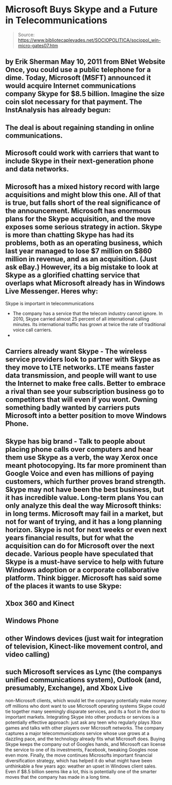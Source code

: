 # Microsoft Buys Skype and a Future in Telecommunications

> Source: https://www.bibliotecapleyades.net/SOCIOPOLITICA/sociopol_win-micro-gates07.htm

by Erik Sherman
May 10, 2011
from
BNet
Website
Once, you could use a public telephone for a dime.
Today, Microsoft (MSFT) announced it would
acquire Internet communications company Skype
for $8.5 billion. Imagine the size coin slot necessary for that payment.
The InstAnalysis has already begun:
-
The deal is about regaining standing in
online communications.
-
Microsoft could work with carriers that want to
include Skype in their next-generation phone and data networks.
-
Microsoft
has a mixed history record with large acquisitions and might blow this one.
All of that is true, but falls short of the real significance of the
announcement.
Microsoft has enormous plans for the Skype
acquisition, and the move exposes some serious strategy in action.
Skype is more than
chatting
Skype has had its problems, both as an operating business, which last year
managed to lose $7 million on $860 million in revenue, and as an
acquisition. (Just ask eBay.)
However, its a big mistake to look at Skype as
a glorified chatting service that overlaps what Microsoft already has in
Windows Live Messenger.
Heres why:
-
Skype is important in telecommunications
- The company has a service that the telecom industry cannot ignore.
In 2010, Skype carried almost 25 percent of all international
calling minutes. Its international traffic has grown at twice the
rate of traditional voice call carriers.
-
Carriers already want Skype - The
wireless service providers look to partner with Skype as they move
to
LTE networks. LTE means faster data transmission, and people will
want to use the Internet to make free calls. Better to embrace a
rival than see your subscription business go to competitors that
will even if you wont. Owning something badly wanted by carriers
puts Microsoft into a better position to move Windows Phone.
-
Skype has big brand - Talk to people
about placing phone calls over computers and hear them use Skype as
a verb, the way Xerox once meant photocopying. Its far more
prominent than Google Voice and even has millions of paying
customers, which further proves brand strength.
Skype may not have been the best business, but
it has incredible value.
Long-term plans
You can only analyze this deal the way Microsoft thinks: in long terms.
Microsoft may fail in a market, but not for want
of trying, and it has a long planning horizon. Skype is not for next weeks
or even next years financial results, but for what the acquisition can do
for Microsoft over the next decade.
Various people have speculated that Skype is a must-have service to help
with future Windows adoption or a corporate collaborative platform.
Think bigger. Microsoft has said some of the
places it wants to use Skype:
-
Xbox 360 and Kinect
-
Windows Phone
-
other Windows devices (just wait for
integration of television, Kinect-like movement control, and video
calling)
-
such Microsoft services as Lync (the
companys unified communications system), Outlook (and, presumably,
Exchange), and Xbox Live
-
non-Microsoft clients, which would let
the company potentially make money off millions who dont want to
use Microsoft operating systems
Skype could tie together many seemingly
disparate services, and its a foot in the door to important markets.
Integrating Skype into other products or
services is a potentially effective approach: just ask any teen who
regularly plays Xbox games and talks with other players over Microsoft
networks. The company captures a major telecommunications service whose use
grows at a dazzling pace, and the technology already fits what Microsoft
does.
Buying Skype keeps the company out of Googles hands, and Microsoft can
license the service to one of its investments,
Facebook, tweaking
Googles
nose even more.
Finally, the move continues Microsofts
important financial diversification strategy, which has helped it do what
might have been unthinkable a few years ago: weather an upset in Windows
client sales.
Even if $8.5 billion seems like a lot, this is
potentially one of the smarter moves that the company has made in a long
time.
